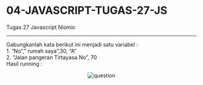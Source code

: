 # 04-JAVASCRIPT-TUGAS-27-JS
Tugas 27 Javascript Niomic
<hr>
Gabungkanlah kata berikut ini menjadi satu variabel :<br>
1. “No”,” rumah saya”,30, “A” <br>
2. “Jalan pangeran Tirtayasa No”, 70 <br>
Hasil running :
<p align="center">
  <img src="https://lh6.googleusercontent.com/UFZnB0dr-q772uIRBowC0QAkedpYn4wdLi2EJZAwA9hScjL2k1RMF6Z4TJ6BpySIdbK63kd7dx6fEDoS6veQecICDPZgtk78mlaPA5j6MNlNg1oP7aWrxrgrQdAuK2V038Oo-bXH" alt="question"  />
</p>
